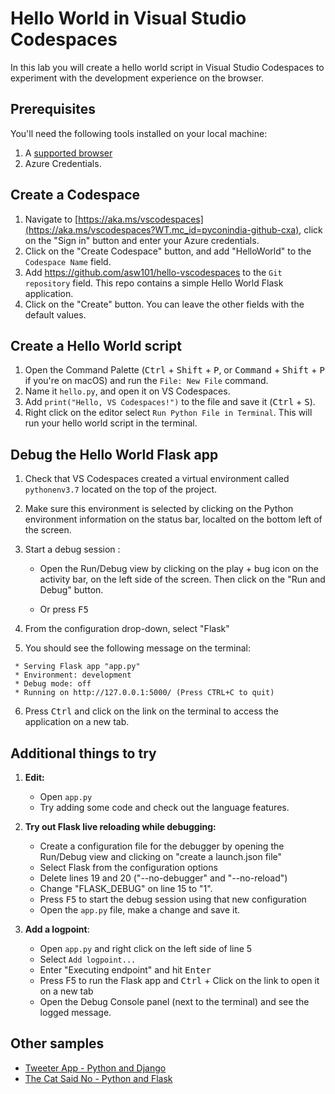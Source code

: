 # Hello World in Visual Studio Codespaces

In this lab you will create a hello world script in Visual Studio Codespaces to experiment with the development experience on the browser.

## Prerequisites

You'll need the following tools installed on your local machine:

1. A [supported browser](https://docs.microsoft.com/en-us/visualstudio/online/resources/troubleshooting#partially-supported-browsers)
1. Azure Credentials.

## Create a Codespace

1. Navigate to [https://aka.ms/vscodespaces](https://aka.ms/vscodespaces?WT.mc_id=pyconindia-github-cxa), click on the "Sign in" button and enter your Azure credentials.
1. Click on the "Create Codespace" button, and add "HelloWorld" to the `Codespace Name` field.
1. Add https://github.com/asw101/hello-vscodespaces to the `Git repository` field. This repo contains a simple Hello World Flask application.
1. Click on the "Create" button. You can leave the other fields with the default values.

## Create a Hello World script
1. Open the Command Palette (<kbd>Ctrl</kbd> + <kbd>Shift</kbd> + <kbd>P</kbd>, or <kbd>Command</kbd> + <kbd>Shift</kbd> + <kbd>P</kbd> if you're on macOS) and run the `File: New File` command.
1. Name it `hello.py`, and open it on VS Codespaces.
1. Add `print("Hello, VS Codespaces!")` to the file and save it (<kbd>Ctrl</kbd> + <kbd>S</kbd>).
1. Right click on the editor select `Run Python File in Terminal`. This will run your hello world script in the terminal.

## Debug the Hello World Flask app

1. Check that VS Codespaces created a virtual environment called `pythonenv3.7` located on the top of the project.
1. Make sure this environment is selected by clicking on the Python environment information on the status bar, localted on the bottom left of the screen.
1. Start a debug session :

    - Open the Run/Debug view by clicking on the play + bug icon on the activity bar, on the left side of the screen. Then click on the "Run and Debug" button.

    - Or press <kbd>F5</kbd>
1. From the configuration drop-down, select "Flask"
1. You should see the following message on the terminal:
```
 * Serving Flask app "app.py"
 * Environment: development
 * Debug mode: off
 * Running on http://127.0.0.1:5000/ (Press CTRL+C to quit)
 ```
 6. Press <kbd>Ctrl</kbd> and click on the link on the terminal to access the application on a new tab.


## Additional things to try
1. **Edit:**
   - Open `app.py`
   - Try adding some code and check out the language features.

1. **Try out Flask live reloading while debugging:**

   - Create a configuration file for the debugger by opening the Run/Debug view and clicking on "create a launch.json file"
   - Select Flask from the configuration options
   - Delete lines 19 and 20 ("--no-debugger" and "--no-reload")
   - Change "FLASK_DEBUG" on line 15 to "1".
   - Press <kbd>F5</kbd> to start the debug session using that new configuration
   - Open the `app.py` file, make a change and save it.
1.  **Add a logpoint**:

    - Open `app.py` and right click on the left side of line 5
    - Select `Add logpoint...`
    - Enter "Executing endpoint" and hit <kbd>Enter</kbd>
    - Press F5 to run the Flask app and <kbd>Ctrl</kbd> + Click on the link to open it on a new tab
    - Open the Debug Console panel (next to the terminal) and see the logged message.

## Other samples
- [Tweeter App - Python and Django](https://github.com/Microsoft/python-sample-tweeterapp/?WT.mc_id=pyconindia-github-cxa)
- [The Cat Said No - Python and Flask](https://github.com/luabud/TheCatSaidNo/?WT.mc_id=pyconindia-github-cxa)
